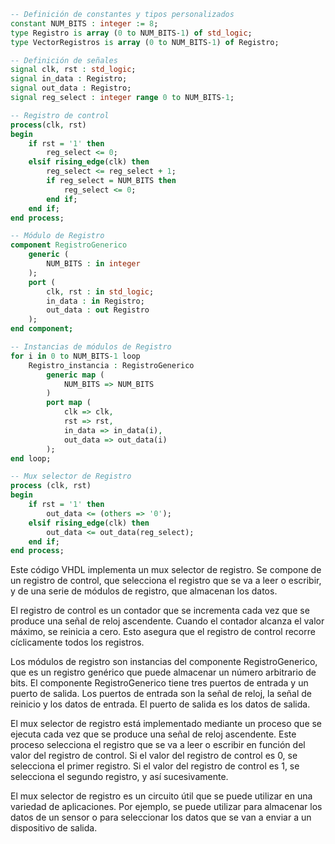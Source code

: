 ```vhdl
-- Definición de constantes y tipos personalizados
constant NUM_BITS : integer := 8;
type Registro is array (0 to NUM_BITS-1) of std_logic;
type VectorRegistros is array (0 to NUM_BITS-1) of Registro;

-- Definición de señales
signal clk, rst : std_logic;
signal in_data : Registro;
signal out_data : Registro;
signal reg_select : integer range 0 to NUM_BITS-1;

-- Registro de control
process(clk, rst)
begin
    if rst = '1' then
        reg_select <= 0;
    elsif rising_edge(clk) then
        reg_select <= reg_select + 1;
        if reg_select = NUM_BITS then
            reg_select <= 0;
        end if;
    end if;
end process;

-- Módulo de Registro
component RegistroGenerico
    generic (
        NUM_BITS : in integer
    );
    port (
        clk, rst : in std_logic;
        in_data : in Registro;
        out_data : out Registro
    );
end component;

-- Instancias de módulos de Registro
for i in 0 to NUM_BITS-1 loop
    Registro_instancia : RegistroGenerico
        generic map (
            NUM_BITS => NUM_BITS
        )
        port map (
            clk => clk,
            rst => rst,
            in_data => in_data(i),
            out_data => out_data(i)
        );
end loop;

-- Mux selector de Registro
process (clk, rst)
begin
    if rst = '1' then
        out_data <= (others => '0');
    elsif rising_edge(clk) then
        out_data <= out_data(reg_select);
    end if;
end process;
```

Este código VHDL implementa un mux selector de registro. Se compone de un registro de control, que selecciona el registro que se va a leer o escribir, y de una serie de módulos de registro, que almacenan los datos.

El registro de control es un contador que se incrementa cada vez que se produce una señal de reloj ascendente. Cuando el contador alcanza el valor máximo, se reinicia a cero. Esto asegura que el registro de control recorre cíclicamente todos los registros.

Los módulos de registro son instancias del componente RegistroGenerico, que es un registro genérico que puede almacenar un número arbitrario de bits. El componente RegistroGenerico tiene tres puertos de entrada y un puerto de salida. Los puertos de entrada son la señal de reloj, la señal de reinicio y los datos de entrada. El puerto de salida es los datos de salida.

El mux selector de registro está implementado mediante un proceso que se ejecuta cada vez que se produce una señal de reloj ascendente. Este proceso selecciona el registro que se va a leer o escribir en función del valor del registro de control. Si el valor del registro de control es 0, se selecciona el primer registro. Si el valor del registro de control es 1, se selecciona el segundo registro, y así sucesivamente.

El mux selector de registro es un circuito útil que se puede utilizar en una variedad de aplicaciones. Por ejemplo, se puede utilizar para almacenar los datos de un sensor o para seleccionar los datos que se van a enviar a un dispositivo de salida.